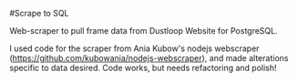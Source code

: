 #Scrape to SQL

Web-scraper to pull frame data from Dustloop Website for PostgreSQL.

I used code for the scraper from Ania Kubow's nodejs webscraper (https://github.com/kubowania/nodejs-webscraper), and made alterations specific to data desired.
Code works, but needs refactoring and polish!
